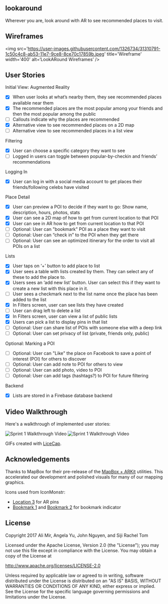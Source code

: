 ## lookaround

Wherever you are, look around with AR to see recommended places to visit.

## Wireframes

<img src='https://user-images.githubusercontent.com/1326734/31310791-1c50c4c8-ab53-11e7-9ce8-8ce70c17859b.jpeg' title='Wireframe' width='400' alt=‘LookARound Wireframes’ />

## User Stories

Initial View: Augmented Reality
- [x] When user looks at what’s nearby them, they see recommended places available near them
- [x] The recommended places are the most popular among your friends and then the most popular among the public
- [ ] Callouts indicate why the places are recommended
- [x] Alternative view to see recommended places on a 2D map
- [ ] Alternative view to see recommended places in a list view

Filtering
- [x] User can choose a specific category they want to see
- [ ] Logged in users can toggle between popular-by-checkin and friends’ recommendations

Logging In
- [x] User can log in with a social media account to get places their friends/following celebs have visited

Place Detail
- [x] User can preview a POI to decide if they want to go: Show name, description, hours, photos, stats
- [x] User can see a 2D map of how to get from current location to that POI
- [x] User can see in AR how to get from current location to that POI
- [ ] Optional: User can "bookmark" POI as a place they want to visit
- [ ] Optional: User can “check in” to the POI when they get there
- [ ] Optional: User can see an optimized itinerary for the order to visit all POIs on a list

Lists
- [x] User taps on ‘+’ button to add place to list
- [x] User sees a table with lists created by them. They can select any of these to add the place to.
- [x] Users sees an ‘add new list’ button. User can select this if they want to create a new list with this place in it.
- [ ] User sees a checkmark next to the list name once the place has been added to the list
- [x] In Filters screen, user can see lists they have created
- [ ] User can drag left to delete a list
- [x] In Filters screen, user can view a list of public lists
- [x] Users can pick a list to display pins in that list
- [ ] Optional: User can share list of POIs with someone else with a deep link
- [ ] Optional: User can set privacy of list (private, friends only, public)

Optional: Marking a POI
- [ ] Optional: User can "Like" the place on Facebook to save a point of interest (POI) for others to discover
- [ ] Optional: User can add note to POI for others to view
- [ ] Optional: User can add photo, video to POI
- [ ] Optional: User can add tags (hashtags?) to POI for future filtering

Backend
- [x] Lists are stored in a Firebase database backend


## Video Walkthrough

Here's a walkthrough of implemented user stories:

<img src='lookaround-sprint1-1.gif' title='Sprint 1 Walkthrough' width='' alt='Sprint 1 Walkthrough Video' /> <img src='lookaround-sprint2-1.gif' title='Sprint 1 Walkthrough' width='' alt='Sprint 1 Walkthrough Video' />

GIFs created with [LiceCap](http://www.cockos.com/licecap/).

## Acknowledgements

Thanks to MapBox for their pre-release of the [MapBox + ARKit](https://github.com/mapbox/mapbox-arkit-ios) utilities. This accelerated our development and polished visuals for many of our mapping graphics.

Icons used from IconMonstr:
- [Location 3](https://iconmonstr.com/location-3/) for AR pins
- [Bookmark 1](https://iconmonstr.com/bookmark-1/) and [Bookmark 2](https://iconmonstr.com/bookmark-2/) for bookmark indicator

## License
  Copyright 2017 Ali Mir, Angela Yu, John Nguyen, and Siji Rachel Tom

  Licensed under the Apache License, Version 2.0 (the "License");
  you may not use this file except in compliance with the License.
  You may obtain a copy of the License at

  http://www.apache.org/licenses/LICENSE-2.0

  Unless required by applicable law or agreed to in writing, software
  distributed under the License is distributed on an "AS IS" BASIS,
  WITHOUT WARRANTIES OR CONDITIONS OF ANY KIND, either express or implied.
  See the License for the specific language governing permissions and
  limitations under the License.
